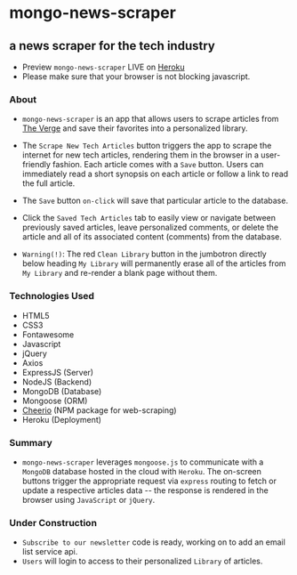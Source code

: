 # mongo-news-scraper
## a news scraper for the tech industry

* Preview `mongo-news-scraper` LIVE on [Heroku](https://calm-lowlands-41536.herokuapp.com/) 
* Please make sure that your browser is not blocking javascript.

### About

* `mongo-news-scraper` is an app that allows users to scrape articles from [The Verge](https://www.theverge.com/tech/) and save their favorites into a personalized library.

* The `Scrape New Tech Articles` button triggers the app to scrape the internet for new tech articles, rendering them in the browser in a user-friendly fashion. Each article comes with a `Save` button. Users can immediately read a short synopsis on each article or follow a link to read the full article.

* The `Save` button `on-click` will save that particular article to the database.

* Click the `Saved Tech Articles` tab to easily view or navigate between previously saved articles, leave personalized comments, or delete the article and all of its associated content (comments) from the database.

* `Warning(!)`: The red `Clean Library` button in the jumbotron directly below heading `My Library` will permanently erase all of the articles from `My Library` and re-render a blank page without them.

### Technologies Used
  * HTML5
  * CSS3
  * Fontawesome
  * Javascript
  * jQuery
  * Axios
  * ExpressJS (Server)
  * NodeJS (Backend)
  * MongoDB (Database)
  * Mongoose (ORM)
  * [Cheerio](https://www.npmjs.com/package/cheerio) (NPM package for web-scraping)
  * Heroku (Deployment)


### Summary

* `mongo-news-scraper` leverages `mongoose.js` to communicate with a `MongoDB` database hosted in the cloud with `Heroku`. The on-screen buttons trigger the appropriate request via `express` routing to fetch or update a respective articles data -- the response is rendered in the browser using `JavaScript` or `jQuery`.

### Under Construction

* `Subscribe to our newsletter` code is ready, working on to add an email list service api.
* `Users` will login to access to their personalized `Library` of articles.



